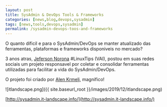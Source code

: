 ```yaml
---
layout: post
title: SysAdmin & DevOps Tools & Frameworks
categories: [news,blog,devops,sysadmin]
tags: [news,tools,devops,sysadmin]
permalink: /sysadmin-devops-toos-and-frameworks
---
```


O quanto dificil e para o SysAdmin/DevOps se manter atualizado das ferramentas, plataformas e frameworks disponiveis no mercado?

3 anos atras, [Jeferson Norona](https://twitter.com/badtux_) #LinuxTips (VAI), postou em suas redes sociais um projeto responsavel por coletar e consolidar ferramentas utilizadas para facilitar a vida do SysAdmin/DevOps.

O projeto foi criado por [Alen Krmelj](blackbird.si), magnifico!

![itlandscape.png]({{ site.baseurl_root }}/images/2019/12/itlandscape.png)

[http://sysadmin.it-landscape.info/](http://sysadmin.it-landscape.info/)



